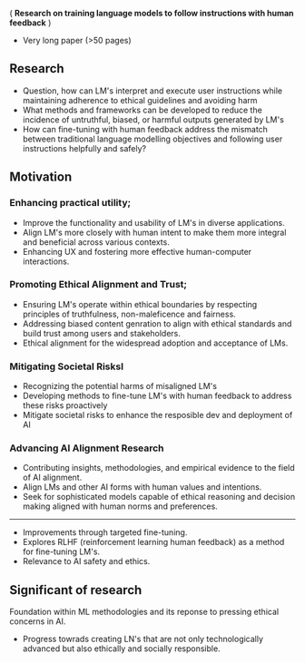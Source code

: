 ( **Research on training language models to follow instructions with human feedback** )

- Very long paper (>50 pages)
## Research
- Question, how can LM's interpret and execute user instructions while maintaining adherence to ethical guidelines and avoiding harm
- What methods and frameworks can be developed to reduce the incidence of untruthful, biased, or harmful outputs generated by LM's
- How can fine-tuning with human feedback address the mismatch between traditional language modelling objectives and following user instructions helpfully and safely?

## Motivation
### Enhancing practical utility;
- Improve the functionality and usability of LM's in diverse applications.
- Align LM's more closely with human intent to make them more integral and beneficial across various contexts.
- Enhancing UX and fostering more effective human-computer interactions.

### Promoting Ethical Alignment and Trust;
- Ensuring LM's operate within ethical boundaries by respecting principles of truthfulness, non-maleficence and fairness.
- Addressing biased content genration to align with ethical standards and build trust among users and stakeholders.
- Ethical alignment for the widespread adoption and acceptance of LMs.

### Mitigating Societal Risksl
- Recognizing the potential harms of misaligned LM's
- Developing methods to fine-tune LM's with human feedback to address these risks proactively
- Mitigate societal risks to enhance the resposible dev and deployment of AI

### Advancing AI Alignment Research
- Contributing insights, methodologies, and empirical evidence to the field of AI alignment.
- Align LMs and other AI forms with human values and intentions.
- Seek for sophisticated models capable of ethical reasoning and decision making aligned with human norms and preferences.

---
- Improvements through targeted fine-tuning.
- Explores RLHF (reinforcement learning human feedback) as a method for fine-tuning LM's.
- Relevance to AI safety and ethics.

## Significant of research
Foundation within ML methodologies and its reponse to pressing ethical concerns in AI.
- Progress towrads creating LN's that are not only technologically advanced but also ethically and socially responsible.
